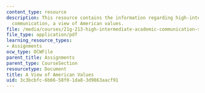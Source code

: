 ```yaml
---
content_type: resource
description: This resource contains the information regarding high-intermediate academic
  communication, a view of American values.
file: /media/courses/21g-213-high-intermediate-academic-communication-spring-2004/3c3bcbfc6b6658f01da83d9863aacf91_MIT21G_213S04_essay.pdf
file_type: application/pdf
learning_resource_types:
- Assignments
ocw_type: OCWFile
parent_title: Assignments
parent_type: CourseSection
resourcetype: Document
title: A View of American Values
uid: 3c3bcbfc-6b66-58f0-1da8-3d9863aacf91
---
```

